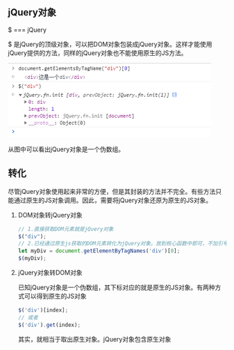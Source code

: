 ## jQuery对象

$ === jQuery

$ 是jQuery的顶级对象，可以把DOM对象包装成jQuery对象。这样才能使用jQuery提供的方法，同样的jQuery对象也不能使用原生的JS方法。

![jquery对象](images/jquery对象.png)

从图中可以看出jQuery对象是一个伪数组。

## 转化

尽管jQuery对象使用起来非常的方便，但是其封装的方法并不完全。有些方法只能通过原生的JS对象调用。因此，需要将jQuery对象还原为原生的JS对象。

1. DOM对象转jQuery对象

   ```javascript
   // 1.直接获取DOM元素就是jQuery对象
   $("div");
   // 2.已经通过原生js获取的DOM元素转化为jQuery对象。放到核心函数中即可，不加引号
   let myDiv = document.getElementByTagNames('div')[0];
   $(myDiv);
   ```

2. jQuery对象转DOM对象

   已知jQuery对象是一个伪数组，其下标对应的就是原生的JS对象。有两种方式可以得到原生的JS对象

   ```javascript
   $('div')[index];
   // 或者
   $('div').get(index);
   ```

   其实，就相当于取出原生对象。jQuery对象包含原生对象